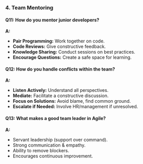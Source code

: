 
### **4. Team Mentoring**  
#### **Q11: How do you mentor junior developers?**  
**A:**  
- **Pair Programming:** Work together on code.  
- **Code Reviews:** Give constructive feedback.  
- **Knowledge Sharing:** Conduct sessions on best practices.  
- **Encourage Questions:** Create a safe space for learning.  

#### **Q12: How do you handle conflicts within the team?**  
**A:**  
- **Listen Actively:** Understand all perspectives.  
- **Mediate:** Facilitate a constructive discussion.  
- **Focus on Solutions:** Avoid blame, find common ground.  
- **Escalate if Needed:** Involve HR/management if unresolved.  

#### **Q13: What makes a good team leader in Agile?**  
**A:**  
- Servant leadership (support over command).  
- Strong communication & empathy.  
- Ability to remove blockers.  
- Encourages continuous improvement. 